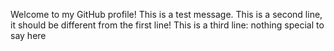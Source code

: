 Welcome to my GitHub profile! This is a test message.
This is a second line, it should be different from the first line!
This is a third line: nothing special to say here
